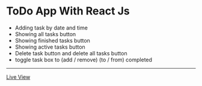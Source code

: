 # ToDo App With React Js

<ul>
  <li>Adding task by date and time</li>
  <li>Showing all tasks button</li>
  <li>Showing finished tasks button</li>
  <li>Showing active tasks button</li>
  <li>Delete task button and delete all tasks button</li>
  <li>toggle task box to (add / remove) (to / from) completed</li>
</ul>
<hr/>  
<a href="https://ziad-ahmed22.github.io/todo-app-react" target="_blank">Live View</a>
